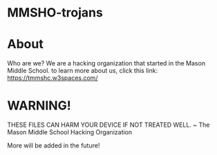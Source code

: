 # MMSHO-trojans

# About

Who are we? We are a hacking organization that started in the Mason Middle School. to learn more about us, click this link: https://tmmshc.w3spaces.com/

# WARNING!

THESE FILES CAN HARM YOUR DEVICE IF NOT TREATED WELL. ~ The Mason Middle School Hacking Organization


More will be added in the future!
